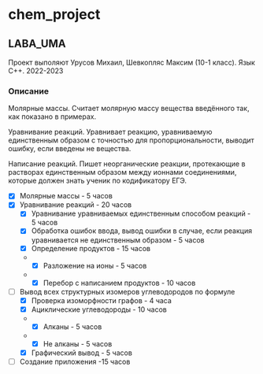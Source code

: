 # chem_project
## LABA_UMA
Проект выполяют Урусов Михаил, Шевкопляс Максим (10-1 класс).
Язык C++. 2022-2023
### Описание
Молярные массы. Считает молярную массу вещества введённого так, как показано в примерах.

Уравнивание реакций. Уравнивает реакцию, уравниваемую единственным образом с точностью для пропорциональности, выводит ошибку, если введены не вещества.

Написание реакций. Пишет неорганические реакции, протекающие в растворах единственным образом между ионнами соединениями, которые должен знать ученик по кодификатору ЕГЭ. 


- [x] Молярные массы - 5 часов
- [x] Уравнивание реакций - 20 часов
    * [x] Уравнивание уравниваемых единственным способом реакций - 5 часов
    * [x] Обработка ошибок ввода, вывод ошибки в случае, если реакция уравнивается не единственным образом - 5 часов
    * [x] Определение продуктов - 15 часов
    * * [x] Разложение на ионы - 5 часов
    * * [x] Перебор с написанием продуктов - 10 часов 
- [ ] Вывод всех структурных изомеров углеводородов по формуле
  * [x] Проверка изоморфности графов - 4 часа 
  * [x] Ациклические углеводороды - 10 часов
  * * [x] Алканы - 5 часов
  * * [x] Не алканы - 5 часов
  * [x] Графический вывод - 5 часов
- [ ]  Создание приложения -15 часов
